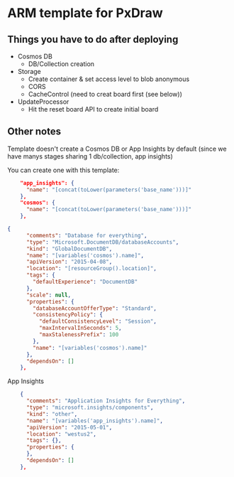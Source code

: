 ﻿# ARM template for PxDraw

## Things you have to do after deploying

- Cosmos DB
	- DB/Collection creation
- Storage
	- Create container & set access level to blob anonymous
	- CORS
	- CacheControl (need to creat board first (see below))
- UpdateProcessor
	- Hit the reset board API to create initial board

## Other notes

Template doesn't create a Cosmos DB or App Insights by default (since we have manys stages sharing 1 db/collection, app insights)

You can create one with this template:

```json
    "app_insights": {
      "name": "[concat(toLower(parameters('base_name')))]"
    },
    "cosmos": {
      "name": "[concat(toLower(parameters('base_name')))]"
    },
```


```json
{
      "comments": "Database for everything",
      "type": "Microsoft.DocumentDB/databaseAccounts",
      "kind": "GlobalDocumentDB",
      "name": "[variables('cosmos').name]",
      "apiVersion": "2015-04-08",
      "location": "[resourceGroup().location]",
      "tags": {
        "defaultExperience": "DocumentDB"
      },
      "scale": null,
      "properties": {
        "databaseAccountOfferType": "Standard",
        "consistencyPolicy": {
          "defaultConsistencyLevel": "Session",
          "maxIntervalInSeconds": 5,
          "maxStalenessPrefix": 100
        },
        "name": "[variables('cosmos').name]"
      },
      "dependsOn": []
    },
```

App Insights

```json
    {
      "comments": "Application Insights for Everything",
      "type": "microsoft.insights/components",
      "kind": "other",
      "name": "[variables('app_insights').name]",
      "apiVersion": "2015-05-01",
      "location": "westus2",
      "tags": {},
      "properties": {
      },
      "dependsOn": []
    },
```
